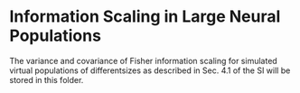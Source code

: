 # Information Scaling in Large Neural Populations

The variance and covariance of Fisher information scaling for simulated virtual populations of differentsizes as described in Sec. 4.1 of the SI will be stored in this folder. 